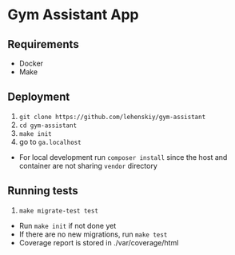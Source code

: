 # Gym Assistant App
## Requirements
- Docker
- Make

## Deployment
1) `git clone https://github.com/lehenskiy/gym-assistant`
2) `cd gym-assistant`
3) `make init`
4) go to `ga.localhost`

- For local development run `composer install` since the host and container are not sharing `vendor` directory

## Running tests
1) `make migrate-test test`

- Run `make init` if not done yet
- If there are no new migrations, run `make test`
- Coverage report is stored in ./var/coverage/html

